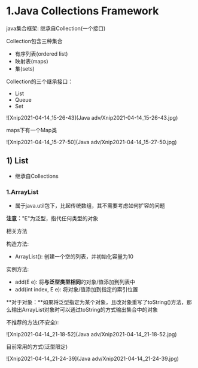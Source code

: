 # 1.Java Collections Framework

java集合框架: 继承自Collection(一个接口)





Collection包含三种集合

- 有序列表(ordered list)
- 映射表(maps)
- 集(sets)



Collection的三个继承接口：

- List
- Queue
- Set



![Xnip2021-04-14_15-26-43](Java adv/Xnip2021-04-14_15-26-43.jpg)













maps下有一个Map类

![Xnip2021-04-14_15-27-50](Java adv/Xnip2021-04-14_15-27-50.jpg)

















## 1) List

- 继承自Collections





### 1.ArrayList

- 属于java.util包下，比起传统数组，其不需要考虑如何扩容的问题





**注意：**"E"为泛型，指代任何类型的对象



相关方法



构造方法:

- ArrayList(): 创建一个空的列表，并初始化容量为10





实例方法:

- add(E e): 将**与泛型类型相同**的对象/值添加到列表中
- add(int index, E e): 将对象/值添加到指定的索引位置



**对于对象：**如果将泛型指定为某个对象，且改对象重写了toString()方法，那么输出ArrayList对象时可以通过toString的方式输出集合中的对象









不推荐的方法(不安全):

![Xnip2021-04-14_21-18-52](Java adv/Xnip2021-04-14_21-18-52.jpg)











目前常用的方式(泛型限定)

![Xnip2021-04-14_21-24-39](Java adv/Xnip2021-04-14_21-24-39.jpg)

















